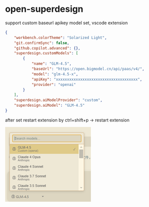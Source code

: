# open-superdesign
support custom baseurl apikey model set, vscode extension


```json
{
    "workbench.colorTheme": "Solarized Light",
    "git.confirmSync": false,
    "github.copilot.advanced": {},
    "superdesign.customModels": [
        {
            "name": "GLM-4.5",
            "baseUrl": "https://open.bigmodel.cn/api/paas/v4/",
            "model": "glm-4.5-x",
            "apiKey": "xxxxxxxxxxxxxxxxxxxxxxxxxxxxxxxxxxxxx",
            "provider": "openai"
        }
    ],
    "superdesign.aiModelProvider": "custom",
    "superdesign.aiModel": "GLM-4.5"
}
```

after set restart extension by ctrl+shift+p -> restart extension

![display](./Snipaste_2025-08-18_20-16-23.png)

